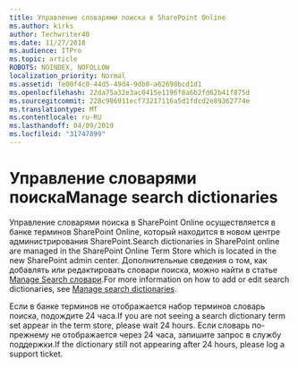 ```yaml
---
title: Управление словарями поиска в SharePoint Online
ms.author: kirks
author: Techwriter40
ms.date: 11/27/2018
ms.audience: ITPro
ms.topic: article
ROBOTS: NOINDEX, NOFOLLOW
localization_priority: Normal
ms.assetid: fe00f4c0-44d5-49d4-9db0-a62698bcd1d1
ms.openlocfilehash: 22da75a32e3ac0415e1196f8a6b2fd62b41f875d
ms.sourcegitcommit: 228c986911ecf73217116a5d1fdcd2e89362774e
ms.translationtype: MT
ms.contentlocale: ru-RU
ms.lasthandoff: 04/09/2019
ms.locfileid: "31747899"
---
```

# <a name="manage-search-dictionaries"></a><span data-ttu-id="7e6ef-102">Управление словарями поиска</span><span class="sxs-lookup"><span data-stu-id="7e6ef-102">Manage search dictionaries</span></span>

<span data-ttu-id="7e6ef-103">Управление словарями поиска в SharePoint Online осуществляется в банке терминов SharePoint Online, который находится в новом центре администрирования SharePoint.</span><span class="sxs-lookup"><span data-stu-id="7e6ef-103">Search dictionaries in SharePoint online are managed in the SharePoint Online Term Store which is located in the new SharePoint admin center.</span></span> <span data-ttu-id="7e6ef-104">Дополнительные сведения о том, как добавлять или редактировать словари поиска, можно найти в статье [Manage Search словари](https://go.microsoft.com/fwlink/?linkid=2044669&amp;clcid=0x409).</span><span class="sxs-lookup"><span data-stu-id="7e6ef-104">For more information on how to add or edit search dictionaries, see [Manage search dictionaries](https://go.microsoft.com/fwlink/?linkid=2044669&amp;clcid=0x409).</span></span>
  
<span data-ttu-id="7e6ef-105">Если в банке терминов не отображается набор терминов словарь поиска, подождите 24 часа.</span><span class="sxs-lookup"><span data-stu-id="7e6ef-105">If you are not seeing a search dictionary term set appear in the term store, please wait 24 hours.</span></span> <span data-ttu-id="7e6ef-106">Если словарь по-прежнему не отображается через 24 часа, запишите запрос в службу поддержки.</span><span class="sxs-lookup"><span data-stu-id="7e6ef-106">If the dictionary still not appearing after 24 hours, please log a support ticket.</span></span>
  

